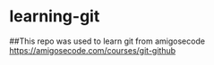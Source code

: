 # learning-git
##This repo was used to learn git from amigosecode
https://amigosecode.com/courses/git-github

